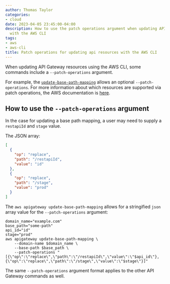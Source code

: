 ```yaml
---
author: Thomas Taylor
categories:
- cloud
date: 2023-04-05 23:45:00-04:00
description: How to use the patch operations argument when updating API resources
  with the AWS CLI
tags:
- aws
- aws-cli
title: Patch operations for updating api resources with the AWS CLI
---
```


When updating API Gateway resources using the AWS CLI, some commands include a `--patch-operations` argument.

For example, the [`update-base-path-mapping`](https://docs.aws.amazon.com/cli/latest/reference/apigateway/update-base-path-mapping.html) allows an optional `--patch-operations`. For more information about which resources are supported via patch operations, the AWS documentation is [here](https://docs.aws.amazon.com/apigateway/latest/api/patch-operations.html).

## How to use the `--patch-operations` argument

In the case for updating a base path mapping, a user may need to supply a `restapiId` and `stage` value.

The JSON array:

```json
[
  {
    "op": "replace",
    "path": "/restapiId",
    "value": "id"
  },
  {
    "op": "replace",
    "path": "/stage",
    "value": "prod"
  }
]
```

The `aws apigateway update-base-path-mapping` allows for a stringified `json` array value for the `--patch-operations` argument:

```shell
domain_name="example.com"
base_path="some-path"
api_id="id"
stage="prod"
aws apigateway update-base-path-mapping \
	--domain-name $domain_name \
	--base-path $base_path \
	--patch-operations "[{\"op\":\"replace\",\"path\":\"/restapiId\",\"value\":\"$api_id\"},{\"op\":\"replace\",\"path\":\"/stage\",\"value\":\"$stage\"}]"
```

The same `--patch-operations` argument format applies to the other API Gateway commands as well.
